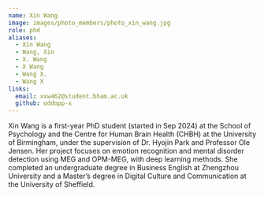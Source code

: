 ```yaml
---
name: Xin Wang
image: images/photo_members/photo_xin_wang.jpg
role: phd
aliases:
  - Xin Wang
  - Wang, Xin
  - X. Wang
  - X Wang
  - Wang X.
  - Wang X  
links:
  email: xxw462@student.bham.ac.uk
  github: oddopp-x
---
```


Xin Wang is a first-year PhD student (started in Sep 2024) at the School of Psychology and the Centre for Human Brain Health (CHBH) at the University of Birmingham, under the supervision of Dr. Hyojin Park and Professor Ole Jensen. Her project focuses on emotion recognition and mental disorder detection using MEG and OPM-MEG, with deep learning methods. She completed an undergraduate degree in Business English at Zhengzhou University and a Master’s degree in Digital Culture and Communication at the University of Sheffield.
